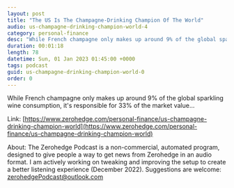 ```yaml
---
layout: post
title: "The US Is The Champagne-Drinking Champion Of The World"
audio: us-champagne-drinking-champion-world-4
category: personal-finance
desc: "While French champagne only makes up around 9% of the global sparkling wine consumption, it's responsible for 33% of the market value..."
duration: 00:01:18
length: 78
datetime: Sun, 01 Jan 2023 01:45:00 +0000
tags: podcast
guid: us-champagne-drinking-champion-world-0
order: 0
---
```

While French champagne only makes up around 9% of the global sparkling wine consumption, it's responsible for 33% of the market value...

Link: [https://www.zerohedge.com/personal-finance/us-champagne-drinking-champion-world](https://www.zerohedge.com/personal-finance/us-champagne-drinking-champion-world)

About: The Zerohedge Podcast is a non-commercial, automated program, designed to give people a way to get news from Zerohedge in an audio format.  I am actively working on tweaking and improving the setup to create a better listening experience (December 2022).  Suggestions are welcome: [zerohedgePodcast@outlook.com](mailto:zerohedgePodcast@outlook.com)